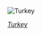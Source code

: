 
![Turkey](https://www.gstatic.com/prettyearth/assets/full/1356.jpg)

*[Turkey](https://www.google.com/maps/@37.11605,37.617269,17z/data=!3m1!1e3)*
